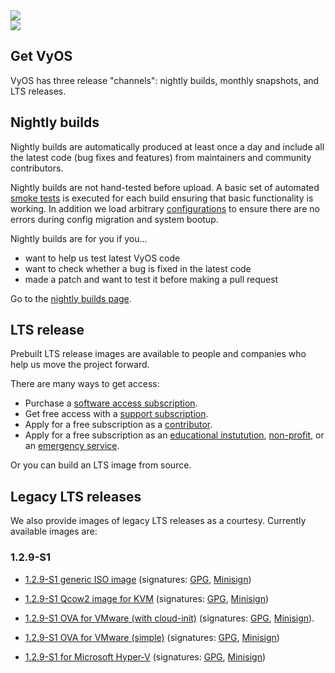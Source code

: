 <div class='get-page'>
  <section class='banner'>
    <div class='containerCustom'>
      <div class='left-shape'>
        <img src='/img/global/shape-left.svg' />
      </div>
      <div class='right-shape'>
        <img src='/img/global/shape-right.svg' />
      </div>

  <div class='banner-div'>

# Get VyOS

VyOS has three release "channels": nightly builds, monthly snapshots, and LTS releases.

  </div>

  </div>
  </section>

  <section class='content-section'>
    <div class='content-div'>
      <div class='nightly-builds'>

## Nightly builds

Nightly builds are automatically produced at least once a day and include all the latest
code (bug fixes and features) from maintainers and community contributors.

Nightly builds are not hand-tested before upload. A basic set of automated
[smoke tests](https://github.com/vyos/vyos-1x/tree/current/smoketest/scripts/cli) is executed
for each build ensuring that basic functionality is working. In addition we load arbitrary
[configurations](https://github.com/vyos/vyos-1x/tree/current/smoketest/configs) to ensure
there are no errors during config migration and system bootup.

Nightly builds are for you if you...

- want to help us test latest VyOS code
- want to check whether a bug is fixed in the latest code
- made a patch and want to test it before making a pull request

Go to the [nightly builds page](/get/nightly-builds).

  </div>

  <div class='lts'>

## LTS release

Prebuilt LTS release images are available to people and companies who help us move the project
forward.

There are many ways to get access:

- Purchase a [software access subscription](https://vyos.io/subscriptions/software/).
- Get free access with a [support subscription](https://vyos.io/subscriptions/support/).
- Apply for a free subscription as a [contributor](/get/contributor-subscriptions).
- Apply for a free subscription as an
  [educational instutution](https://vyos.io/community/for-educational-institutions/),
  [non-profit](https://vyos.io/community/for-non-commercial-organizations/), or an
  [emergency service](http://vyos.io/community/for-first-responders/).

Or you can build an LTS image from source.

  </div>

  <div class='legacy-lts'>

## Legacy LTS releases

We also provide images of legacy LTS releases as a courtesy. Currently available images are:

### 1.2.9-S1

- [1.2.9-S1 generic ISO image](https://legacy-lts-images.vyos.io/1.2.9-S1/vyos-1.2.9-S1-amd64.iso) (signatures: [GPG](https://legacy-lts-images.vyos.io/1.2.9-S1/vyos-1.2.9-S1-amd64.iso.asc), [Minisign](https://legacy-lts-images.vyos.io/1.2.9-S1/vyos-1.2.9-S1-amd64.iso.minisig))
- [1.2.9-S1 Qcow2 image for KVM](https://legacy-lts-images.vyos.io/1.2.9-S1/vyos-1.2.9-S1-10G-qemu.qcow2) (signatures: [GPG](https://legacy-lts-images.vyos.io/1.2.9-S1/vyos-1.2.9-S1-10G-qemu.qcow2.asc), [Minisign](https://legacy-lts-images.vyos.io/1.2.9-S1/vyos-1.2.9-S1-10G-qemu.qcow2.minisig))
- [1.2.9-S1 OVA for VMware (with cloud-init)](https://legacy-lts-images.vyos.io/1.2.9-S1/vyos-1.2.9-S1-cloud-init-vmware.ova) (signatures: [GPG](https://legacy-lts-images.vyos.io/1.2.9-S1/vyos-1.2.9-S1-cloud-init-vmware.ova.asc), [Minisign](https://legacy-lts-images.vyos.io/1.2.9-S1/vyos-1.2.9-S1-cloud-init-vmware.ova.minisig)).
- [1.2.9-S1 OVA for VMware (simple)](https://legacy-lts-images.vyos.io/1.2.9-S1/vyos-1.2.9-S1-simple-vmware.ova) (signatures: [GPG](https://legacy-lts-images.vyos.io/1.2.9-S1/vyos-1.2.9-S1-simple-vmware.ova.asc), [Minisign](https://legacy-lts-images.vyos.io/1.2.9-S1/vyos-1.2.9-S1-simple-vmware.ova.minisig))
- [1.2.9-S1 for Microsoft Hyper-V](https://legacy-lts-images.vyos.io/1.2.9-S1/vyos-1.2.9-S1-hyperv-amd64.vhdx) (signatures: [GPG](https://legacy-lts-images.vyos.io/1.2.9-S1/vyos-1.2.9-S1-hyperv-amd64.vhdx.asc), [Minisign](https://legacy-lts-images.vyos.io/1.2.9-S1/vyos-1.2.9-S1-hyperv-amd64.vhdx.minisig))

  </div>

  </div>

  </section>

</div>

